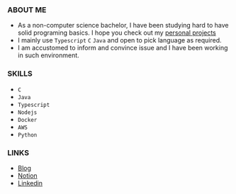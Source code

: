 ### ABOUT ME
- As a non-computer science bachelor, I have been studying hard to have solid programing basics. I hope you check out my [personal projects](https://www.notion.so/Heechul-Yoon-1f75ea5d70c54efba25dfefbed1c8c1e)
- I mainly use `Typescript` `C` `Java` and open to pick language as required.
- I am accustomed to inform and convince issue and I have been working in such environment.


### SKILLS
- `C`
- `Java` 
- `Typescript` 
- `Nodejs` 
- `Docker` 
- `AWS` 
- `Python`

### LINKS
- [Blog](https://velog.io/@valentin123)
- [Notion](https://tranquil-meteoroid-d7c.notion.site/6811a19fbbd74438abb466a8175ceee3)  
- [Linkedin](https://www.linkedin.com/in/heechul-yoon-85b154165/)
